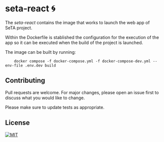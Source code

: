 # seta-react 🌀 

The *seta-react* contains the image that works to launch the web app of SeTA project.

Within the Dockerfile is stablished the configuration for the execution of the app so it can be executed when the build of the project is launched.


The image can be built by running:
```
    docker compose -f docker-compose.yml -f docker-compose-dev.yml --env-file .env.dev build
```
## Contributing

Pull requests are welcome. For major changes, please open an issue first to discuss what you would like to change.

Please make sure to update tests as appropriate.

## License

[![MIT][mit-badge]][mit-url]

[mit-badge]: https://img.shields.io/badge/license-mit-blue
[mit-url]: https://choosealicense.com/licenses/mit/
